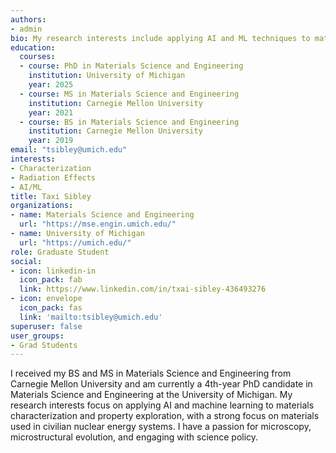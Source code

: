 ```yaml
---
authors:
- admin
bio: My research interests include applying AI and ML techniques to materials for civilian nuclear energy systems, materials characterization, and data analytics.
education:
  courses:
  - course: PhD in Materials Science and Engineering
    institution: University of Michigan
    year: 2025
  - course: MS in Materials Science and Engineering
    institution: Carnegie Mellon University
    year: 2021
  - course: BS in Materials Science and Engineering
    institution: Carnegie Mellon University
    year: 2019
email: "tsibley@umich.edu"
interests:
- Characterization
- Radiation Effects
- AI/ML
title: Taxi Sibley
organizations:
- name: Materials Science and Engineering
  url: "https://mse.engin.umich.edu/"
- name: University of Michigan
  url: "https://umich.edu/"
role: Graduate Student
social:
- icon: linkedin-in
  icon_pack: fab
  link: https://www.linkedin.com/in/txai-sibley-436493276
- icon: envelope
  icon_pack: fas
  link: 'mailto:tsibley@umich.edu'
superuser: false
user_groups:
- Grad Students
---
```


I received my BS and MS in Materials Science and Engineering from Carnegie Mellon University and am currently a 4th-year PhD candidate in Materials Science and Engineering at the University of Michigan. My research interests focus on applying AI and machine learning to materials characterization and property exploration, with a strong focus on materials used in civilian nuclear energy systems. I have a passion for microscopy, microstructural evolution, and engaging with science policy.
